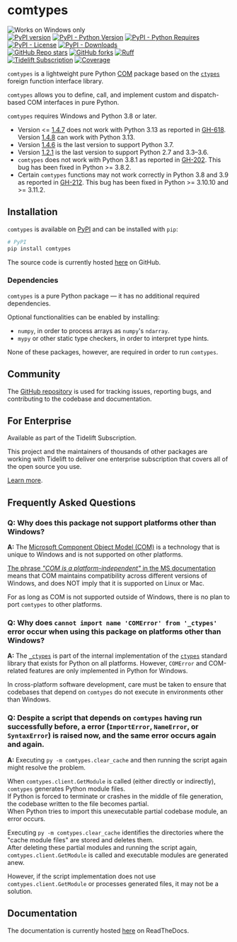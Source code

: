 # comtypes

![Works on Windows only](https://img.shields.io/badge/-Windows-0078D6.svg?logo=windows&style=flat)  
[![PyPI version](https://badge.fury.io/py/comtypes.svg)](https://pypi.org/project/comtypes/) [![PyPI - Python Version](https://img.shields.io/pypi/pyversions/comtypes)](https://pypi.org/project/comtypes/) [![PyPI - Python Requires](https://img.shields.io/badge/dynamic/json?url=https%3A%2F%2Fpypi.org%2Fpypi%2Fcomtypes%2Fjson&query=info.requires_python&label=Python&nbsp;Requires)](https://pypi.org/project/comtypes/)  
[![PyPI - License](https://img.shields.io/pypi/l/comtypes)](https://pypi.org/project/comtypes/) [![PyPI - Downloads](https://img.shields.io/pypi/dm/comtypes)](https://pypi.org/project/comtypes/)  
[![GitHub Repo stars](https://img.shields.io/github/stars/enthought/comtypes?style=social)](https://github.com/enthought/comtypes/stargazers) [![GitHub forks](https://img.shields.io/github/forks/enthought/comtypes?style=social)](https://github.com/enthought/comtypes/network/members) [![Ruff](https://img.shields.io/endpoint?url=https://raw.githubusercontent.com/astral-sh/ruff/main/assets/badge/v2.json)](https://github.com/astral-sh/ruff)  
[![Tidelift Subscription](https://tidelift.com/badges/package/pypi/comtypes)](https://tidelift.com/subscription/pkg/pypi-comtypes?utm_source=pypi-comtypes&utm_medium=readme)
[![Coverage](https://img.shields.io/codecov/c/github/moi15moi/comtypes)](https://app.codecov.io/github/moi15moi/comtypes)


`comtypes` is a lightweight pure Python [COM](https://learn.microsoft.com/en-us/windows/win32/com/component-object-model--com--portal) package based on the [`ctypes`](https://docs.python.org/library/ctypes.html) foreign function interface library.

`comtypes` allows you to define, call, and implement custom and dispatch-based COM interfaces in pure Python.

`comtypes` requires Windows and Python 3.8 or later.
- Version <= [1.4.7](https://pypi.org/project/comtypes/1.4.7/) does not work with Python 3.13 as reported in [GH-618](https://github.com/enthought/comtypes/issues/618). Version [1.4.8](https://pypi.org/project/comtypes/1.4.8/) can work with Python 3.13.
- Version [1.4.6](https://pypi.org/project/comtypes/1.4.6/) is the last version to support Python 3.7.
- Version [1.2.1](https://pypi.org/project/comtypes/1.2.1/) is the last version to support Python 2.7 and 3.3–3.6.
- `comtypes` does not work with Python 3.8.1 as reported in [GH-202](https://github.com/enthought/comtypes/issues/202). This bug has been fixed in Python >= 3.8.2.
- Certain `comtypes` functions may not work correctly in Python 3.8 and 3.9 as reported in [GH-212](https://github.com/enthought/comtypes/issues/212). This bug has been fixed in Python >= 3.10.10 and >= 3.11.2.

## Installation

`comtypes` is available on [PyPI](https://pypi.org/project/comtypes) and can be installed with `pip`:
```sh
# PyPI
pip install comtypes
```

The source code is currently hosted [here](https://github.com/enthought/comtypes) on GitHub.

### Dependencies

`comtypes` is a pure Python package — it has no additional required dependencies.

Optional functionalities can be enabled by installing:
- `numpy`, in order to process arrays as `numpy`'s `ndarray`.
- `mypy` or other static type checkers, in order to interpret type hints.

None of these packages, however, are required in order to run `comtypes`.

## Community

The [GitHub repository](https://github.com/enthought/comtypes) is used for tracking issues, reporting bugs, and contributing to the codebase and documentation.

## For Enterprise

Available as part of the Tidelift Subscription.

This project and the maintainers of thousands of other packages are working with Tidelift to deliver one enterprise subscription that covers all of the open source you use.

[Learn more](https://tidelift.com/subscription/pkg/pypi-comtypes?utm_source=pypi-comtypes&utm_medium=referral&utm_campaign=github).

## Frequently Asked Questions

### Q: Why does this package not support platforms other than Windows?
**A:** The [Microsoft Component Object Model (COM)](https://learn.microsoft.com/en-us/windows/win32/com/com-technical-overview) is a technology that is unique to Windows and is not supported on other platforms.

[The phrase _"COM is a platform-independent"_ in the MS documentation](https://learn.microsoft.com/en-us/windows/win32/com/component-object-model--com--portal) means that COM maintains compatibility across different versions of Windows, and does NOT imply that it is supported on Linux or Mac.

For as long as COM is not supported outside of Windows, there is no plan to port `comtypes` to other platforms.

### Q: Why does `cannot import name 'COMError' from '_ctypes'` error occur when using this package on platforms other than Windows?
**A:** The [`_ctypes`](https://github.com/python/cpython/blob/main/Modules/_ctypes/_ctypes.c) is part of the internal implementation of the [`ctypes`](https://github.com/python/cpython/blob/main/Lib/ctypes/) standard library that exists for Python on all platforms.
However, `COMError` and COM-related features are only implemented in Python for Windows.

In cross-platform software development, care must be taken to ensure that codebases that depend on `comtypes` do not execute in environments other than Windows.

### Q: Despite a script that depends on `comtypes` having run successfully before, a error (`ImportError`, `NameError`, or `SyntaxError`) is raised now, and the same error occurs again and again.

**A:** Executing `py -m comtypes.clear_cache` and then running the script again might resolve the problem.

When `comtypes.client.GetModule` is called (either directly or indirectly), `comtypes` generates Python module files.  
If Python is forced to terminate or crashes in the middle of file generation, the codebase written to the file becomes partial.  
When Python tries to import this unexecutable partial codebase module, an error occurs.

Executing `py -m comtypes.clear_cache` identifies the directories where the "cache module files" are stored and deletes them.  
After deleting these partial modules and running the script again, `comtypes.client.GetModule` is called and executable modules are generated anew.

However, if the script implementation does not use `comtypes.client.GetModule` or processes generated files, it may not be a solution.

## Documentation

The documentation is currently hosted [here](https://comtypes.readthedocs.io/) on ReadTheDocs.
